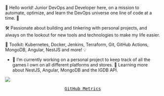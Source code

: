 👋 Hello world! Junior DevOps and Developer here, on a mission to automate, optimize, and learn the DevOps universe one line of code at a time. 🚀

🛠️ Passionate about building and tinkering with personal projects, and always on the lookout for new tools and technologies to make my life easier.

🔧 Toolkit: Kubernetes, Docker, Jenkins, Terraform, Git, GitHub Actions, MongoDB, Angular, NestJS and more! 💡

- 🔭 I’m currently working on a personal project to keep track of all the games I own on all different platforms and stores. 🌱 Learning more about NestJS, Angular, MongoDB and the IGDB API.

![](https://komarev.com/ghpvc/?username=Jaumoso&style=for-the-badge)
<p align="center">
  <!-- Monospace Font -->
  <samp>
    <a href="./metrics.md">GitHub Metrics</a>
  </samp>
</p>
